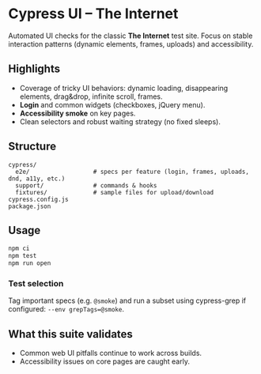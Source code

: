 # Cypress UI – The Internet

Automated UI checks for the classic **The Internet** test site. Focus on stable interaction patterns (dynamic elements, frames, uploads) and accessibility.

## Highlights
- Coverage of tricky UI behaviors: dynamic loading, disappearing elements, drag&drop, infinite scroll, frames.
- **Login** and common widgets (checkboxes, jQuery menu).
- **Accessibility smoke** on key pages.
- Clean selectors and robust waiting strategy (no fixed sleeps).

## Structure
```
cypress/
  e2e/                  # specs per feature (login, frames, uploads, dnd, a11y, etc.)
  support/              # commands & hooks
  fixtures/             # sample files for upload/download
cypress.config.js
package.json
```

## Usage
```bash
npm ci
npm test
npm run open
```

### Test selection
Tag important specs (e.g. `@smoke`) and run a subset using cypress-grep if configured: `--env grepTags=@smoke`.

## What this suite validates
- Common web UI pitfalls continue to work across builds.
- Accessibility issues on core pages are caught early.
